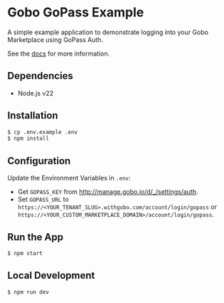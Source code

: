 # Gobo GoPass Example

A simple example application to demonstrate logging into your Gobo Marketplace using GoPass Auth.

See the [docs](https://docs.gobo.io) for more information.

## Dependencies

- Node.js v22

## Installation

```bash
$ cp .env.example .env
$ npm install
```

## Configuration

Update the Environment Variables in `.env`:

- Get `GOPASS_KEY` from <http://manage.gobo.io/d/_/settings/auth>.
- Set `GOPASS_URL` to `https://<YOUR_TENANT_SLUG>.withgobo.com/account/login/gopass` or `https://<YOUR_CUSTOM_MARKETPLACE_DOMAIN>/account/login/gopass`.

## Run the App

```bash
$ npm start
```

## Local Development

```bash
$ npm run dev
```
